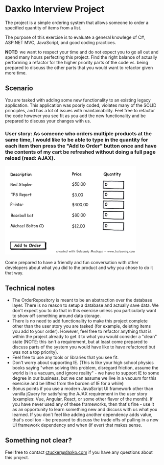 # Daxko Interview Project

The project is a simple ordering system that allows someone to order a specified quantity of items from a list.

The purpose of this exercise is to evaluate a general knowlege of C#, ASP.NET MVC, JavaScript, and good coding practices.

**NOTE:** we want to respect your time and do not expect you to go all out and spend many hours perfecting this project. Find the right balance of actually performing a refactor for the higher priority parts of the code vs. being prepared to discuss the other parts that you would want to refactor given more time.

## Scenario

You are tasked with adding some new functionality to an existing legacy application. This application was poorly coded, violates many of the SOLID principles, and has a lot of issues with maintainability. Feel free to refactor the code however you see fit as you add the new functionality and be prepared to discuss your changes with us.

### User story: As someone who orders multiple products at the same time, I would like to be able to type in the quantity for each item then press the "Add to Order" button once and have the contents of my cart be refreshed without doing a full page reload (read: AJAX).

![](new_order_screen.png)

Come prepared to have a friendly and fun conversation with other developers about what you did to the product and why you chose to do it that way.

## Technical notes

*   The OrderRepository is meant to be an abstraction over the database layer. There is no reason to setup a database and actually save data. We don't expect you to do that in this exercise unless you particularly want to show off something around data storage.
*   There is no need to add functionality to make this project complete other than the user story you are tasked (for example, deleting items you add to your order). However, feel free to refactor anything that is within the project already to get it to what you would consider a "clean" state (NOTE: this isn't a requirement, but at least come prepared to discuss parts of the system you would have like to have refactored but was not a top priority).
*   Feel free to use any tools or libraries that you see fit.
*   Don't worry about supporting IE. (This is like your high school physics books saying "when solving this problem, disregard friction, assume the world is in a vacuum, and ignore reality" - we have to support IE to some degree in our business, but we can assume we live in a vacuum for this exercise and be lifted from the burden of IE for a while)
*   Bonus points if you use a modern JavaScript UI framework other than vanilla jQuery for satisfying the AJAX requirement in the user story (examples: Vue, Angular, React, or some other flavor of the month). If you have never used any of these frameworks, then that's fine - use it as an opportunity to learn something new and discuss with us what you learned.  If you don't feel like adding another dependency adds value, that's cool too - be prepared to discuss the trade offs of pulling in a new UI framework dependency and when (if ever) that makes sense.

## Something not clear?

Feel free to contact [ctucker@daxko.com](mailto:ctucker@daxko.com?subject=Daxko%20Interview%20Project%20Question) if you have any questions about this project.